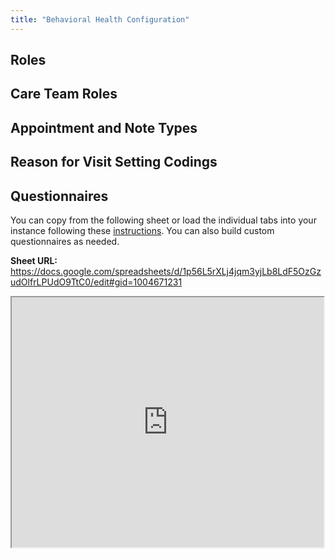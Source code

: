 ```yaml
---
title: "Behavioral Health Configuration"
---
```


## Roles
## Care Team Roles
## Appointment and Note Types
## Reason for Visit Setting Codings

## Questionnaires

You can copy from the following sheet or load the individual tabs into your instance following these [instructions](/documentation/questionnaires/#uploading-questionnaires). You can also build custom questionnaires as needed.  

<b>Sheet URL: </b> https://docs.google.com/spreadsheets/d/1p56L5rXLj4jqm3yjLb8LdF5OzGzudOlfrLPUdO9TtC0/edit#gid=1004671231

<iframe src="https://docs.google.com/spreadsheets/d/e/2PACX-1vTTjAflzS19Gy13O5ej73FU9TWDgLJ6UmXC-7m4UUK5dN8-sCbS07VLon4y2len8CFzQIWVjLVqYX0b/pubhtml?widget=true&amp;headers=false" width="99%" height="400px"></iframe>
